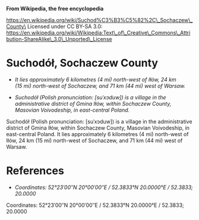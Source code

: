 **From Wikipedia, the free encyclopedia**

https://en.wikipedia.org/wiki/Suchod%C3%B3%C5%82%2C\_Sochaczew\_County\
Licensed under CC BY-SA 3.0:\
https://en.wikipedia.org/wiki/Wikipedia:Text\_of\_Creative\_Commons\_Attribution-ShareAlike\_3.0\_Unported\_License

Suchodół, Sochaczew County
==========================

-   *It lies approximately 6 kilometres (4 mi) north-west of Iłów, 24 km
    (15 mi) north-west of Sochaczew, and 71 km (44 mi) west of Warsaw.*

-   *Suchodół (Polish pronunciation: \[suˈxɔduw\]) is a village in the
    administrative district of Gmina Iłów, within Sochaczew County,
    Masovian Voivodeship, in east-central Poland.*

Suchodół (Polish pronunciation: \[suˈxɔduw\]) is a village in the
administrative district of Gmina Iłów, within Sochaczew County, Masovian
Voivodeship, in east-central Poland. It lies approximately 6 kilometres
(4 mi) north-west of Iłów, 24 km (15 mi) north-west of Sochaczew, and
71 km (44 mi) west of Warsaw.

References
==========

-   *Coordinates: 52°23′00″N 20°00′00″E﻿ / ﻿52.3833°N 20.0000°E﻿ /
    52.3833; 20.0000*

Coordinates: 52°23′00″N 20°00′00″E﻿ / ﻿52.3833°N 20.0000°E﻿ / 52.3833;
20.0000
